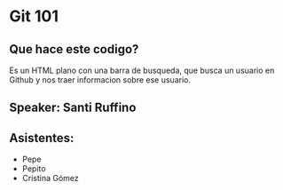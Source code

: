 # Git 101
## Que hace este codigo?
Es un HTML plano con una barra de busqueda, que busca un usuario en Github y nos traer informacion sobre ese usuario.

## Speaker: Santi Ruffino

## Asistentes:
- Pepe
- Pepito
- Cristina Gómez